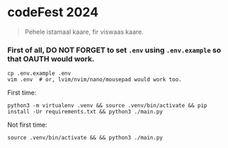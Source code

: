 # codeFest 2024

> Pehele istamaal kaare, fir viswaas kaare.

### First of all, DO NOT FORGET to set `.env` using `.env.example` so that OAUTH would work.
```
cp .env.example .env
vim .env  # or, lvim/nvim/nano/mousepad would work too.
```

First time:

```
python3 -m virtualenv .venv && source .venv/bin/activate && pip install -Ur requirements.txt && python3 ./main.py
```

Not first time:

```
source .venv/bin/activate && && python3 ./main.py
```
